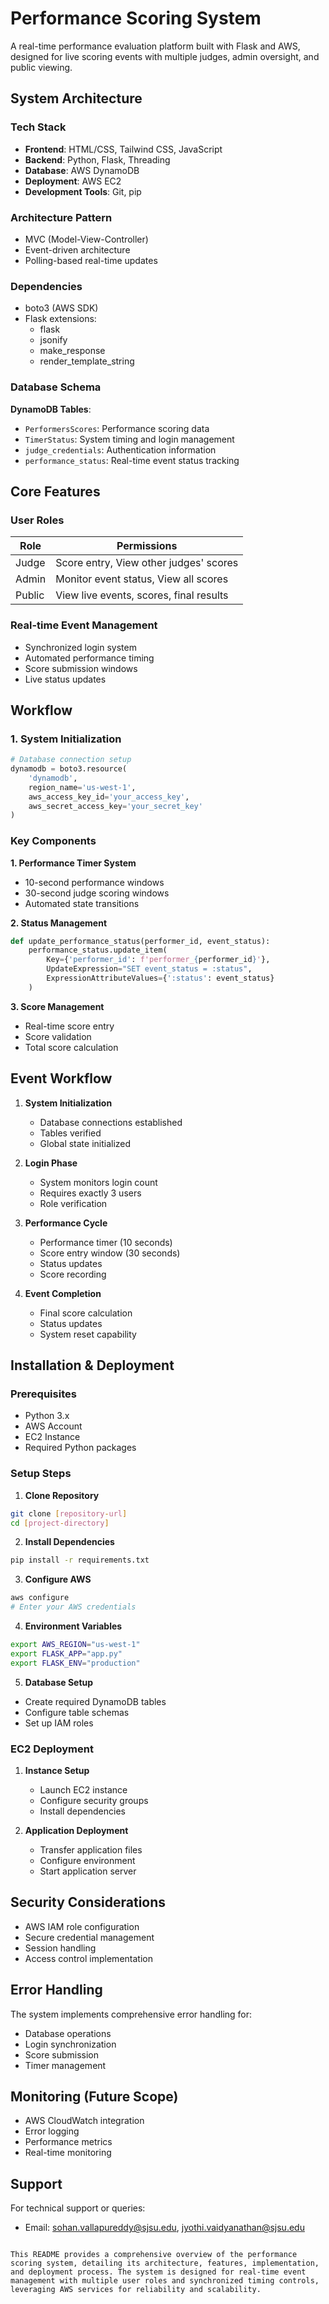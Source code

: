 # Performance Scoring System

A real-time performance evaluation platform built with Flask and AWS, designed for live scoring events with multiple judges, admin oversight, and public viewing.

## System Architecture

### Tech Stack
- **Frontend**: HTML/CSS, Tailwind CSS, JavaScript
- **Backend**: Python, Flask, Threading
- **Database**: AWS DynamoDB
- **Deployment**: AWS EC2
- **Development Tools**: Git, pip

### Architecture Pattern
- MVC (Model-View-Controller)
- Event-driven architecture
- Polling-based real-time updates

### Dependencies
- boto3 (AWS SDK)
- Flask extensions:
  - flask
  - jsonify
  - make_response
  - render_template_string

### Database Schema

**DynamoDB Tables**:
- `PerformersScores`: Performance scoring data
- `TimerStatus`: System timing and login management
- `judge_credentials`: Authentication information
- `performance_status`: Real-time event status tracking

## Core Features

### User Roles

| Role | Permissions |
|------|-------------|
| Judge | Score entry, View other judges' scores |
| Admin | Monitor event status, View all scores |
| Public | View live events, scores, final results |

### Real-time Event Management
- Synchronized login system
- Automated performance timing
- Score submission windows
- Live status updates

## Workflow

### 1. System Initialization
```python
# Database connection setup
dynamodb = boto3.resource(
    'dynamodb',
    region_name='us-west-1',
    aws_access_key_id='your_access_key',
    aws_secret_access_key='your_secret_key'
)
```

### Key Components

**1. Performance Timer System**
- 10-second performance windows
- 30-second judge scoring windows
- Automated state transitions

**2. Status Management**
```python
def update_performance_status(performer_id, event_status):
    performance_status.update_item(
        Key={'performer_id': f'performer_{performer_id}'},
        UpdateExpression="SET event_status = :status",
        ExpressionAttributeValues={':status': event_status}
    )
```

**3. Score Management**
- Real-time score entry
- Score validation
- Total score calculation

## Event Workflow

1. **System Initialization**
   - Database connections established
   - Tables verified
   - Global state initialized

2. **Login Phase**
   - System monitors login count
   - Requires exactly 3 users
   - Role verification

3. **Performance Cycle**
   - Performance timer (10 seconds)
   - Score entry window (30 seconds)
   - Status updates
   - Score recording

4. **Event Completion**
   - Final score calculation
   - Status updates
   - System reset capability

## Installation & Deployment

### Prerequisites
- Python 3.x
- AWS Account
- EC2 Instance
- Required Python packages

### Setup Steps

1. **Clone Repository**
```bash
git clone [repository-url]
cd [project-directory]
```

2. **Install Dependencies**
```bash
pip install -r requirements.txt
```

3. **Configure AWS**
```bash
aws configure
# Enter your AWS credentials
```

4. **Environment Variables**
```bash
export AWS_REGION="us-west-1"
export FLASK_APP="app.py"
export FLASK_ENV="production"
```

5. **Database Setup**
- Create required DynamoDB tables
- Configure table schemas
- Set up IAM roles

### EC2 Deployment

1. **Instance Setup**
   - Launch EC2 instance
   - Configure security groups
   - Install dependencies

2. **Application Deployment**
   - Transfer application files
   - Configure environment
   - Start application server

## Security Considerations

- AWS IAM role configuration
- Secure credential management
- Session handling
- Access control implementation

## Error Handling

The system implements comprehensive error handling for:
- Database operations
- Login synchronization
- Score submission
- Timer management

## Monitoring (Future Scope)

- AWS CloudWatch integration
- Error logging
- Performance metrics
- Real-time monitoring

## Support

For technical support or queries:
- Email: sohan.vallapureddy@sjsu.edu, jyothi.vaidyanathan@sjsu.edu

```

This README provides a comprehensive overview of the performance scoring system, detailing its architecture, features, implementation, and deployment process. The system is designed for real-time event management with multiple user roles and synchronized timing controls, leveraging AWS services for reliability and scalability.
